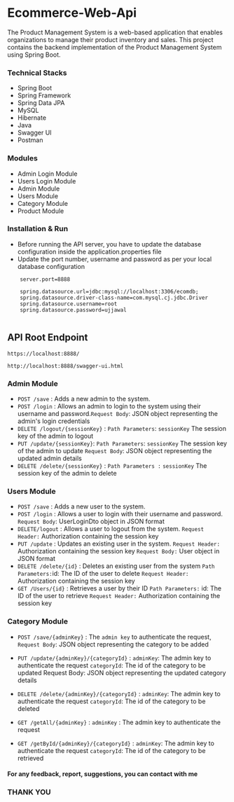 # Ecommerce-Web-Api

The Product Management System is a web-based application that enables organizations to manage their product inventory and sales. This project contains the backend implementation of the Product Management System using Spring Boot.


### Technical Stacks

- Spring Boot 
- Spring Framework
- Spring Data JPA 
- MySQL 
- Hibernate
- Java
- Swagger UI
- Postman


### Modules
-  Admin Login Module
-  Users Login Module
-  Admin Module
-  Users Module
-  Category Module
-  Product Module



### Installation & Run
- Before running the API server, you have to update the database configuration inside the application.properties file
- Update the port number, username and password as per your local database configuration
````
    server.port=8888

    spring.datasource.url=jdbc:mysql://localhost:3306/ecomdb;
    spring.datasource.driver-class-name=com.mysql.cj.jdbc.Driver
    spring.datasource.username=root
    spring.datasource.password=ujjawal
    
````
## API Root Endpoint

`https://localhost:8888/`

`http://localhost:8888/swagger-ui.html`


### Admin Module

* `POST /save` : Adds a new admin to the system.
* `POST /login` : Allows an admin to login to the system using their username and password.`Request Body`: JSON object representing the admin's login credentials
*  `DELETE /logout/{sessionKey}` : `Path Parameters`: `sessionKey` The session key of the admin to logout
* `PUT /update/{sessionKey}`: `Path Parameters`: `sessionKey` The session key of the admin to update
`Request Body`: JSON object representing the updated admin details
* `DELETE /delete/{sessionKey}` : `Path Parameters :` `sessionKey` The session key of the admin to delete


### Users Module


* `POST /save` : Adds a new user to the system.
* `POST /login` : Allows a user to login with their username and password. `Request Body`: UserLoginDto object in JSON format
* `DELETE/logout` : Allows a user to logout from the system. `Request Header:` Authorization containing the session key
* `PUT /update` : Updates an existing user in the system.
`Request Header:` Authorization containing the session key
`Request Body:` User object in JSON format
* `DELETE /delete/{id}` : Deletes an existing user from the system
`Path Parameters:`id: The ID of the user to delete
`Request Header:` Authorization containing the session key
* `GET /Users/{id}` : Retrieves a user by their ID `Path Parameters:` id: The ID of the user to retrieve
`Request Header:` Authorization containing the session key


### Category Module


* `POST /save/{adminKey}` : The `admin key` to authenticate the request,
  `Request Body`: JSON object representing the category to be added
* `PUT /update/{adminKey}/{categoryId}` : `adminKey`: The admin key to authenticate the request
   `categoryId`: The id of the category to be updated
Request Body: JSON object representing the updated category details

* `DELETE /delete/{adminKey}/{categoryId}` : `adminKey`: The admin key to authenticate the request
`categoryId`: The id of the category to be deleted
* `GET /getAll/{adminKey}` : `adminKey` : The admin key to authenticate the request
* `GET /getById/{adminKey}/{categoryId}` : `adminKey`: The admin key to authenticate the request
`categoryId`: The id of the category to be retrieved



#### For any feedback, report, suggestions, you can contact with me
### THANK YOU


